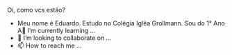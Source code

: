Oi, como vcs estão?
- Meu nome é Eduardo. Estudo no Colégia Igléa Grollmann. Sou do 1° Ano A🌱 I’m currently learning ...
- 💞️ I’m looking to collaborate on ...
- 📫 How to reach me ...

<!---
duduzinn669/duduzinn669 is a ✨ special ✨ repository because its `README.md` (this file) appears on your GitHub profile.
You can click the Preview link to take a look at your changes.
--->
